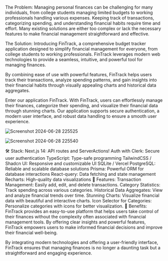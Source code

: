 The Problem:
Managing personal finances can be challenging for many individuals, from college students managing limited budgets to working professionals handling various expenses. Keeping track of transactions, categorizing spending, and understanding financial habits require time and effort. Many existing solutions are either too complex or lack the necessary features to make financial management straightforward and effective.

The Solution:
Introducing FinTrack, a comprehensive budget tracker application designed to simplify financial management for everyone, from college students to working professionals. FinTrack leverages modern web technologies to provide a seamless, intuitive, and powerful tool for managing finances.

By combining ease of use with powerful features, FinTrack helps users track their transactions, analyze spending patterns, and gain insights into their financial habits through visually appealing charts and historical data aggregates.

Enter our application FinTrack.
With FinTrack, users can effortlessly manage their finances, categorize their spending, and visualize their financial data through stunning charts. Our application supports secure authentication, a modern user interface, and robust data handling to ensure a smooth user experience.

![Screenshot 2024-06-28 225525](https://github.com/user-attachments/assets/3f6ae21d-96ad-49bd-abb2-c9f1c6f96911)

![Screenshot 2024-06-28 225540](https://github.com/user-attachments/assets/7244954f-8939-49d5-86cf-25b994fb1d16)


🛠️ Stack:
Next.js 14: API routes and ServerActions!
Auth with Clerk: Secure user authentication
TypeScript: Type-safe programming
TailwindCSS / Shadcn UI: Responsive and customizable UI
SQLite / Vercel PostgreSQL: Reliable and scalable database solutions
Prisma: Powerful ORM for database interactions
React-query: Data fetching and state management
Recharts: High-quality data visualizations
📗 Features:
Transaction Management: Easily add, edit, and delete transactions.
Category Statistics: Track spending across various categories.
Historical Data Aggregates: View and analyze financial trends over time.
Stunning Charts: Visualize financial data with beautiful and interactive charts.
Icon Selector for Categories: Personalize categories with icons for better visualization.
🎯 Benefits:
FinTrack provides an easy-to-use platform that helps users take control of their finances without the complexity often associated with financial management tools. By offering clear insights and powerful features, FinTrack empowers users to make informed financial decisions and improve their financial well-being.

By integrating modern technologies and offering a user-friendly interface, FinTrack ensures that managing finances is no longer a daunting task but a straightforward and engaging experience.
